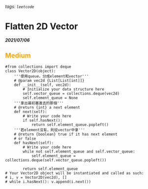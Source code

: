 ###### tags: `leetcode`
<style>
.orange {
  color: #FFA600;
}
.green{
  color: #00FF00;
}
.red{
  color: #FF0000;
}
</style>

# Flatten 2D Vector
***2021/07/06***
## <span class="orange">Medium</span>
```python=
#from collections import deque
class Vector2D(object):
    '''使用queue，分成element和vector'''
    # @param vec2d {List[List[int]]}
    def __init__(self, vec2d):
        # Initialize your data structure here
        self.vector_queue = collections.deque(vec2d)
        self.element_queue = None
    '''拿出最初塞進去的那個'''
    # @return {int} a next element
    def next(self):
        # Write your code here
        if self.hasNext():
            return self.element_queue.popleft()
    '''若element沒有，則從vector中拿'''
    # @return {boolean} true if it has next element
    # or false
    def hasNext(self):
        # Write your code here
        while not self.element_queue and self.vector_queue:
            self.element_queue = collections.deque(self.vector_queue.popleft())
            
        return self.element_queue
# Your Vector2D object will be instantiated and called as such:
# i, v = Vector2D(vec2d), []
# while i.hasNext(): v.append(i.next())
```